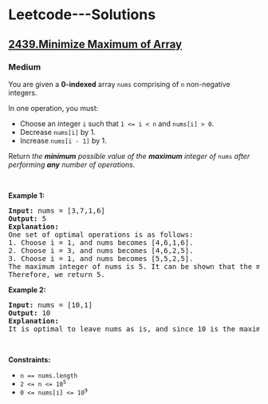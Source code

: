 # Leetcode---Solutions
<h2>
  <a href="https://leetcode.com/problems/minimize-maximum-of-array/description/">
    2439.Minimize Maximum of Array
  </a>
</h2>
<h3>
  Medium
</h3>
<p>You are given a <strong>0-indexed</strong> array <code>nums</code> comprising of <code>n</code> non-negative integers.</p>

<p>In one operation, you must:</p>

<ul>
	<li>Choose an integer <code>i</code> such that <code>1 &lt;= i &lt; n</code> and <code>nums[i] &gt; 0</code>.</li>
	<li>Decrease <code>nums[i]</code> by 1.</li>
	<li>Increase <code>nums[i - 1]</code> by 1.</li>
</ul>

<p>Return<em> the <strong>minimum</strong> possible value of the <strong>maximum</strong> integer of </em><code>nums</code><em> after performing <strong>any</strong> number of operations</em>.</p>

<p>&nbsp;</p>
<p><strong>Example 1:</strong></p>

<pre><strong>Input:</strong> nums = [3,7,1,6]
<strong>Output:</strong> 5
<strong>Explanation:</strong>
One set of optimal operations is as follows:
1. Choose i = 1, and nums becomes [4,6,1,6].
2. Choose i = 3, and nums becomes [4,6,2,5].
3. Choose i = 1, and nums becomes [5,5,2,5].
The maximum integer of nums is 5. It can be shown that the maximum number cannot be less than 5.
Therefore, we return 5.
</pre>

<p><strong>Example 2:</strong></p>

<pre><strong>Input:</strong> nums = [10,1]
<strong>Output:</strong> 10
<strong>Explanation:</strong>
It is optimal to leave nums as is, and since 10 is the maximum value, we return 10.
</pre>

<p>&nbsp;</p>
<p><strong>Constraints:</strong></p>

<ul>
	<li><code>n == nums.length</code></li>
	<li><code>2 &lt;= n &lt;= 10<sup>5</sup></code></li>
	<li><code>0 &lt;= nums[i] &lt;= 10<sup>9</sup></code></li>
</ul>
